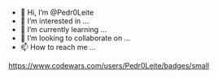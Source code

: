 - 👋 Hi, I’m @Pedr0Leite
- 👀 I’m interested in ...
- 🌱 I’m currently learning ...
- 💞️ I’m looking to collaborate on ...
- 📫 How to reach me ...

https://www.codewars.com/users/Pedr0Leite/badges/small

<!---
Pedr0Leite/Pedr0Leite is a ✨ special ✨ repository because its `README.md` (this file) appears on your GitHub profile.
You can click the Preview link to take a look at your changes.
--->
